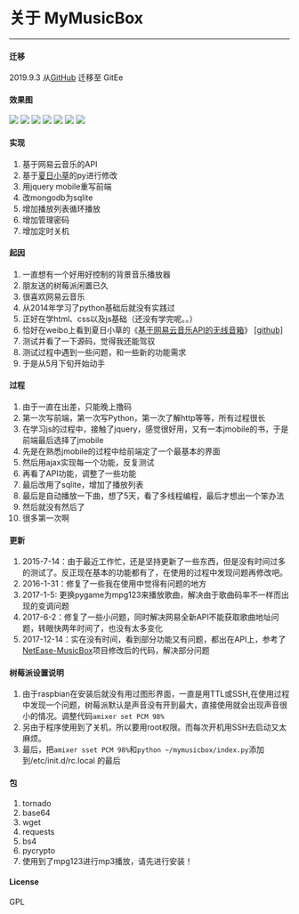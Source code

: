 # 关于  MyMusicBox 
---
#### 迁移
2019.9.3 从[GitHub](https://github.com/Louie-v/MyMusicBox) 迁移至 GitEe
#### 效果图

![](http://7xkdyj.com1.z0.glb.clouddn.com/1.jpg)
![](http://7xkdyj.com1.z0.glb.clouddn.com/2.jpg)
![](http://7xkdyj.com1.z0.glb.clouddn.com/3.jpg)
![](http://7xkdyj.com1.z0.glb.clouddn.com/4.jpg)
![](http://7xkdyj.com1.z0.glb.clouddn.com/5.jpg)
![](http://7xkdyj.com1.z0.glb.clouddn.com/6.jpg)
![](http://7xkdyj.com1.z0.glb.clouddn.com/8.jpg)


#### 实现

1. 基于网易云音乐的API
2. 基于[夏日小草](http://homeway.me/)的py进行修改
3. 用jquery mobile重写前端
4. 改mongodb为sqlite
5. 增加播放列表循环播放 
6. 增加管理密码
7. 增加定时关机

#### 起因
1. 一直想有一个好用好控制的背景音乐播放器
2. 朋友送的树莓派闲置已久
3. 很喜欢网易云音乐
4. 从2014年学习了python基础后就没有实践过
5. 正好在学html、css以及js基础（还没有学完呢。。）
6. 恰好在weibo上看到夏日小草的《[基于网易云音乐API的无线音箱](http://segmentfault.com/a/1190000002597540)》 [[github]](https://github.com/grasses/NetEase-Wireless-MusicBox)
7. 测试并看了一下源码，觉得我还能驾驭
8. 测试过程中遇到一些问题，和一些新的功能需求
9. 于是从5月下旬开始动手

#### 过程
1. 由于一直在出差，只能晚上撸码
2. 第一次写前端，第一次写Python，第一次了解http等等，所有过程很长
3. 在学习js的过程中，接触了jquery，感觉很好用，又有一本jmobile的书，于是前端最后选择了jmobile
4. 先是在熟悉jmobile的过程中给前端定了一个最基本的界面
5. 然后用ajax实现每一个功能，反复测试
6. 再看了API功能，调整了一些功能
7. 最后改用了sqlite，增加了播放列表
8. 最后是自动播放一下曲，想了5天，看了多线程编程，最后才想出一个笨办法
9. 然后就没有然后了
10. 很多第一次啊

#### 更新

1. 2015-7-14：由于最近工作忙，还是坚持更新了一些东西，但是没有时间过多的测试了。反正现在基本的功能都有了，在使用的过程中发现问题再修改吧。
2. 2016-1-31：修复了一些我在使用中觉得有问题的地方
3. 2017-1-5: 更换pygame为mpg123来播放歌曲，解决由于歌曲码率不一样而出现的变调问题
4. 2017-6-2：修复了一些小问题，同时解决网易全新API不能获取歌曲地址问题，转眼快两年时间了，也没有太多变化
5. 2017-12-14：实在没有时间，看到部分功能又有问题，都出在API上，参考了[ NetEase-MusicBox](https://github.com/darknessomi/musicbox)项目修改后的代码，解决部分问题

#### 树莓派设置说明
1. 由于raspbian在安装后就没有用过图形界面，一直是用TTL或SSH,在使用过程中发现一个问题，树莓派默认是声音没有开到最大，直接使用就会出现声音很小的情况。调整代码`amixer set PCM 98%`
2. 另由于程序使用到了关机，所以要用root权限。而每次开机用SSH去启动又太麻烦。
3. 最后，把`amixer sset PCM 98%`和`python ~/mymusicbox/index.py`添加到/etc/init.d/rc.local 的最后

#### 包
1. tornado
2. base64
3. wget
4. requests
5. bs4
6. pycrypto
7. 使用到了mpg123进行mp3播放，请先进行安装！

#### License

GPL
